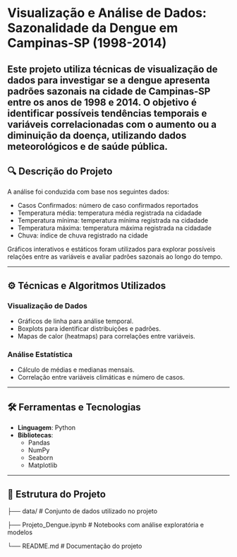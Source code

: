 # Visualização e Análise de Dados: Sazonalidade da Dengue em Campinas-SP (1998-2014)

Este projeto utiliza técnicas de visualização de dados para investigar se a dengue apresenta padrões sazonais na cidade de Campinas-SP entre os anos de 1998 e 2014. O objetivo é identificar possíveis tendências temporais e variáveis correlacionadas com o aumento ou a diminuição da doença, utilizando dados meteorológicos e de saúde pública.
---

## 🔍 **Descrição do Projeto**

A análise foi conduzida com base nos seguintes dados:
- Casos Confirmados: número de caso confirmados reportados
- Temperatura média: temperatura média registrada na cidadade
- Temperatura mínima: temperatura mínima registrada na cidadade
- Temperatura máxima: temperatura máxima registrada na cidadade
- Chuva: índice de chuva registrado na cidade


Gráficos interativos e estáticos foram utilizados para explorar possíveis relações entre as variáveis e avaliar padrões sazonais ao longo do tempo.

---

## ⚙️ **Técnicas e Algoritmos Utilizados**

### **Visualização de Dados**
- Gráficos de linha para análise temporal.
- Boxplots para identificar distribuições e padrões.
- Mapas de calor (heatmaps) para correlações entre variáveis.

### **Análise Estatística**
- Cálculo de médias e medianas mensais.
- Correlação entre variáveis climáticas e número de casos.

---

## 🛠️ **Ferramentas e Tecnologias**

- **Linguagem**: Python  
- **Bibliotecas**:  
  - Pandas  
  - NumPy  
  - Seaborn 
  - Matplotlib  
  
---

## 🧪 **Estrutura do Projeto**


├── data/                       # Conjunto de dados utilizado no projeto

├── Projeto_Dengue.ipynb      # Notebooks com análise exploratória e modelos

└── README.md                   # Documentação do projeto
